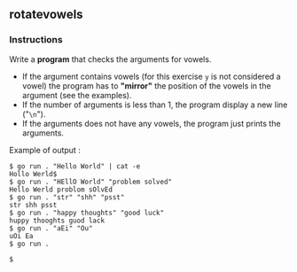## rotatevowels

### Instructions

Write a **program** that checks the arguments for vowels.

- If the argument contains vowels (for this exercise `y` is not considered a vowel) the program has to **"mirror"** the position of the vowels in the argument (see the examples).
- If the number of arguments is less than 1, the program display a new line ("`\n`").
- If the arguments does not have any vowels, the program just prints the arguments.

Example of output :

```console
$ go run . "Hello World" | cat -e
Hollo Werld$
$ go run . "HEllO World" "problem solved"
Hello Werld problom sOlvEd
$ go run . "str" "shh" "psst"
str shh psst
$ go run . "happy thoughts" "good luck"
huppy thooghts guod lack
$ go run . "aEi" "Ou"
uOi Ea
$ go run .

$
```

